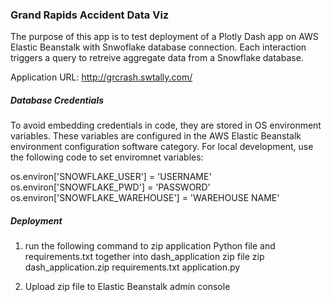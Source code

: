 ### Grand Rapids Accident Data Viz
The purpose of this app is to test deployment of a Plotly Dash 
app on AWS Elastic Beanstalk with Snwoflake database connection.  Each interaction
triggers a query to retreive aggregate data from a Snowflake database.

Application URL:
http://grcrash.swtally.com/

##### Database Credentials
To avoid embedding credentials in code, they are stored in OS environment variables.
These variables are configured in the AWS Elastic Beanstalk environment configuration software category.
For local development, use the following code to set enviromnet variables:

os.environ['SNOWFLAKE_USER'] = 'USERNAME'
os.environ['SNOWFLAKE_PWD'] = 'PASSWORD'
os.environ['SNOWFLAKE_WAREHOUSE'] = 'WAREHOUSE NAME'


##### Deployment
1. run the following command to zip application Python file and requirements.txt together
into dash_application zip file
    zip dash_application.zip requirements.txt application.py
    
2. Upload zip file to Elastic Beanstalk admin console